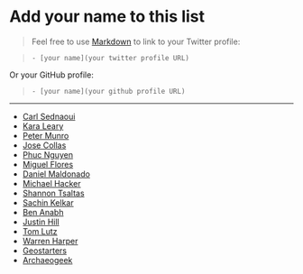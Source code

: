 # Add your name to this list
> Feel free to use [Markdown](http://daringfireball.net/projects/markdown/syntax) to link to your Twitter profile:

> `- [your name](your twitter profile URL)`

Or your GitHub profile:

> `- [your name](your github profile URL)`

---

- [Carl Sednaoui](https://twitter.com/carlsednaoui)
- [Kara Leary](https://twitter.com/kalaliana)
- [Peter Munro](https://twitter.com/peter_munro)
- [Jose Collas](https://twitter.com/goatstone)
- [Phuc Nguyen](https://twitter.com/phuc89)
- [Miguel Flores](https://twitter.com/bodhidweller)
- [Daniel Maldonado](https://twitter.com/danielmdesigns)
- [Michael Hacker](https://twitter.com/nealhacker)
- [Shannon Tsaltas](https://github.com/tsaltas)
- [Sachin Kelkar](https://github.com/s4chin)
- [Ben Anabh](https://github.com/banbh)
- [Justin Hill](https://github.com/JMHill)
- [Tom Lutz](https://github.com/tommylutz)
- [Warren Harper](https://twitter.com/warrenharper)
- [Geostarters](https://github.com/geostarters)
- [Archaeogeek](https://github.com/archaeogeek)
